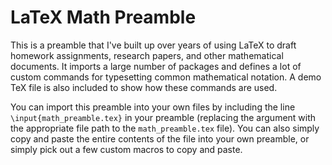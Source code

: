# LaTeX Math Preamble

This is a preamble that I've built up over years of using LaTeX to draft homework assignments, research papers, and other mathematical documents. It imports a large number of packages and defines a lot of custom commands for typesetting  common mathematical notation. A demo TeX file is also included to show how these commands are used.

You can import this preamble into your own files by including the line `\input{math_preamble.tex}` in your preamble (replacing the argument with the appropriate file path to the `math_preamble.tex` file). You can also simply copy and paste the entire contents of the file into your own preamble, or simply pick out a few custom macros to copy and paste.
